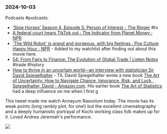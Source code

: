 ### 2024-10-03
Podcasts #podcasts:
- [‘Slow Horses’ Season 4, Episode 5: Person of Interest - The Ringer](https://www.theringer.com/2024/10/2/24260586/slow-horses-season-4-episode-5-person-of-interest) #tv
- [A federal court hears TikTok out : The Indicator from Planet Money : NPR](https://www.npr.org/2024/10/02/1202966854/are-we-about-to-lose-tiktok-like-actually-tho) 
- ['The Wild Robot' is grand and gorgeous, with big feelings : Pop Culture Happy Hour : NPR](https://www.npr.org/2024/10/02/1202966840/the-wild-robot-is-grand-and-gorgeous-with-big-feelings) - Added to my watchlist after finding out about this movie here.
- [54: From Fairs to Finance: The Evolution of Global Trade | Listen Notes](https://www.listennotes.com/podcasts/i-take-history/54-from-fairs-to-finance-the-mrHcuUCdykO/#transcript) #trade #history
- [How to thrive in an uncertain world—an interview with statistician Sir David Spiegelhalter](https://www.economist.com/podcasts/2024/10/02/how-to-thrive-in-an-uncertain-world-an-interview-with-statistician-sir-david-spiegelhalter) - TIL David Spiegelhalter wrote a new book [The Art of Uncertainty: How to Navigate Chance, Ignorance, Risk, and Luck , Spiegelhalter, David - Amazon.com](https://www.amazon.com/Art-Uncertainty-Navigate-Chance-Ignorance-ebook/dp/B0D8RJLSBG). His earlier book [The Art of Statistics](https://www.amazon.com/dp/B07N6D73FZ) had a deep influence on me when I first g

This tweet made me watch Annayum Rasoolum today. The movie has its weak points (long rambly plot, for one!) but the excellent cinematography and a deeply humanistic portrayal of Kochi working class folk makes up for it. Loved Andrea Jeremiah's performance.

![](https://x.com/monaaaaaaaw/status/1841143945109073964)

